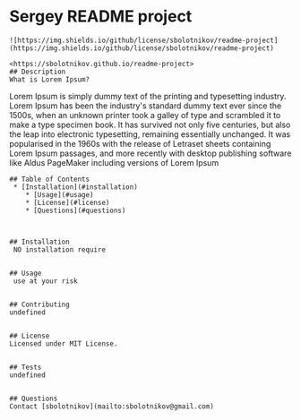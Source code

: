 # Sergey README project 
    ![https://img.shields.io/github/license/sbolotnikov/readme-project]
    (https://img.shields.io/github/license/sbolotnikov/readme-project)
    
    <https://sbolotnikov.github.io/readme-project>
    ## Description
    What is Lorem Ipsum?
Lorem Ipsum is simply dummy text of the printing and typesetting industry.
 Lorem Ipsum has been the industry's standard dummy text ever since the 1500s,
 when an unknown printer took a galley of type and scrambled it to make a type
 specimen book. It has survived not only five centuries, but also the leap into 
electronic typesetting, remaining essentially unchanged. It was popularised in 
the 1960s with the release of Letraset sheets containing Lorem Ipsum passages, 
and more recently with desktop publishing software like Aldus PageMaker including 
versions of Lorem Ipsum


    ## Table of Contents
     * [Installation](#installation)
        * [Usage](#usage)
        * [License](#license)
        * [Questions](#questions)
    


    ## Installation
     NO installation require


    ## Usage
     use at your risk


    ## Contributing
    undefined


    ## License
    Licensed under MIT License.


    ## Tests
    undefined

    
    ## Questions 
    Contact [sbolotnikov](mailto:sbolotnikov@gmail.com)